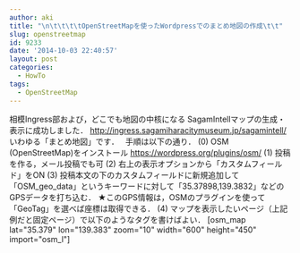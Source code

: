 ```yaml
---
author: aki
title: "\n\t\t\t\tOpenStreetMapを使ったWordpressでのまとめ地図の作成\t\t"
slug: openstreetmap
id: 9233
date: '2014-10-03 22:40:57'
layout: post
categories:
  - HowTo
tags:
  - OpenStreetMap
---
```


相模Ingress部および，どこでも地図の中核になる SagamIntellマップの生成・表示に成功しました． http://ingress.sagamiharacitymuseum.jp/sagamintell/ いわゆる「まとめ地図」です．   手順は以下の通り． (0) OSM (OpenStreetMap)をインストール https://wordpress.org/plugins/osm/ (1) 投稿を作る，メール投稿でも可 (2) 右上の表示オプションから「カスタムフィールド」をON (3) 投稿本文の下のカスタムフィールドに新規追加して「OSM_geo_data」というキーワードに対して「35.37898,139.3832」などのGPSデータを打ち込む． ★このGPS情報は，OSMのプラグインを使って「GeoTag」を選べば座標は取得できる． (4) マップを表示したいページ（上記例だと固定ページ）で以下のようなタグを書けばよい． [osm_map lat="35.379" lon="139.383" zoom="10" width="600" height="450" import="osm_l"]
